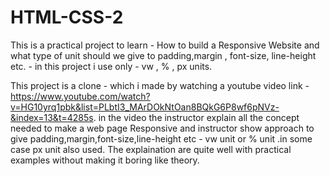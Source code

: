 # HTML-CSS-2
This is a practical project to learn - How to build a Responsive  Website and what type of unit should we give to padding,margin , font-size, line-height etc. - in this project  i use  only -  vw , % , px  units.

This  project is  a clone - which i made by watching a  youtube  video link - https://www.youtube.com/watch?v=HG10yrq1pbk&list=PLbtI3_MArDOkNtOan8BQkG6P8wf6pNVz-&index=13&t=4285s. in the video the  instructor explain  all the concept needed to make a web page Responsive and  instructor show approach to give padding,margin,font-size,line-height etc - vw unit or % unit .in some case px unit also used. The explaination are quite well with practical examples without making it boring like theory. 

